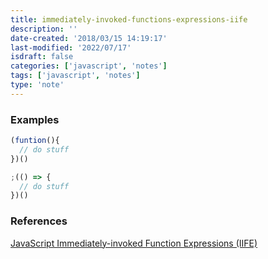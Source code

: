 ```yaml
---
title: immediately-invoked-functions-expressions-iife
description: ''
date-created: '2018/03/15 14:19:17'
last-modified: '2022/07/17'
isdraft: false
categories: ['javascript', 'notes']
tags: ['javascript', 'notes']
type: 'note'
---
```


### Examples

```javascript
(funtion(){
  // do stuff
})()
```

```javascript
;(() => {
  // do stuff
})()
```

### References

[JavaScript Immediately-invoked Function Expressions (IIFE)](https://flaviocopes.com/javascript-iife/)
